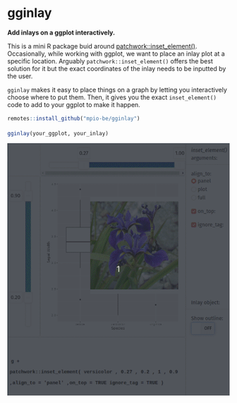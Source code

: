 # gginlay
__Add inlays on a ggplot interactively.__

This is a mini R package buid around [patchwork::inset_element()](https://github.com/thomasp85/patchwork). 
Occasionally, while working with ggplot, we want to place an inlay plot at a specific location.
Arguably `patchwork::inset_element()` offers the best solution for it
but the exact coordinates of the inlay needs to be inputted by the user.

`gginlay` makes it easy to place things on a graph by letting you interactively choose where to put them.
Then, it gives you the exact `inset_element()` code to add to your ggplot to make it happen.


``` r
remotes::install_github("mpio-be/gginlay")

gginlay(your_ggplot, your_inlay)

```


![gginlay](gginlay.gif)
